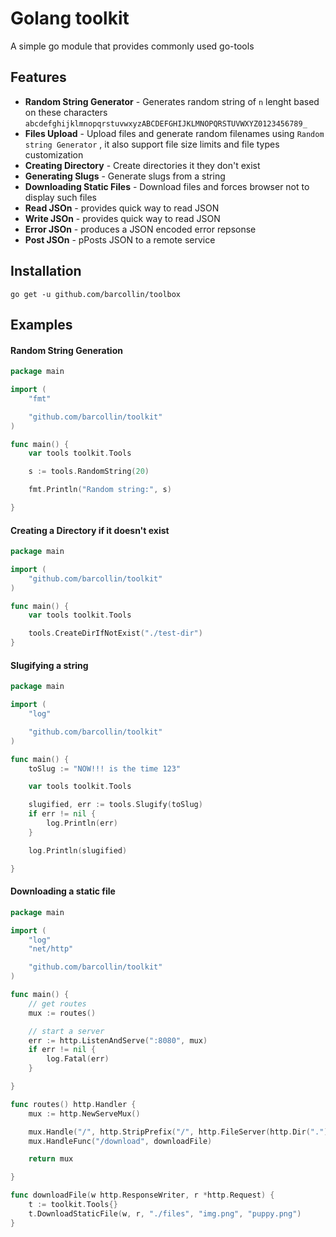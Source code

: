 # Golang toolkit

A simple go module that provides commonly used go-tools 

## Features

* **Random String Generator** - Generates random string of `n` lenght based on these characters `abcdefghijklmnopqrstuvwxyzABCDEFGHIJKLMNOPQRSTUVWXYZ0123456789_`
* **Files Upload** - Upload files and generate random filenames using `Random string Generator` , it also support file size limits and file types customization
* **Creating Directory** - Create directories it they don't exist
* **Generating Slugs** - Generate slugs from a string
* **Downloading Static Files** - Download files and forces browser not to display such files
* **Read JSOn** - provides quick way to read JSON
* **Write JSOn** - provides quick way to read JSON
* **Error JSOn** - produces a JSON encoded error repsonse
* **Post JSOn** - pPosts JSON to a remote service



## Installation

```go get -u github.com/barcollin/toolbox```

## Examples

#### Random String Generation

```go
package main

import (
	"fmt"

	"github.com/barcollin/toolkit"
)

func main() {
	var tools toolkit.Tools

	s := tools.RandomString(20)

	fmt.Println("Random string:", s)

}
```

#### Creating a Directory if it doesn't exist

```go
package main

import (
	"github.com/barcollin/toolkit"
)

func main() {
	var tools toolkit.Tools

	tools.CreateDirIfNotExist("./test-dir")
}

```

#### Slugifying a string

```go
package main

import (
	"log"

	"github.com/barcollin/toolkit"
)

func main() {
	toSlug := "NOW!!! is the time 123"

	var tools toolkit.Tools

	slugified, err := tools.Slugify(toSlug)
	if err != nil {
		log.Println(err)
	}

	log.Println(slugified)

}


```

#### Downloading a static file

```go
package main

import (
	"log"
	"net/http"

	"github.com/barcollin/toolkit"
)

func main() {
	// get routes
	mux := routes()

	// start a server
	err := http.ListenAndServe(":8080", mux)
	if err != nil {
		log.Fatal(err)
	}

}

func routes() http.Handler {
	mux := http.NewServeMux()

	mux.Handle("/", http.StripPrefix("/", http.FileServer(http.Dir("."))))
	mux.HandleFunc("/download", downloadFile)

	return mux

}

func downloadFile(w http.ResponseWriter, r *http.Request) {
	t := toolkit.Tools{}
	t.DownloadStaticFile(w, r, "./files", "img.png", "puppy.png")
}

```